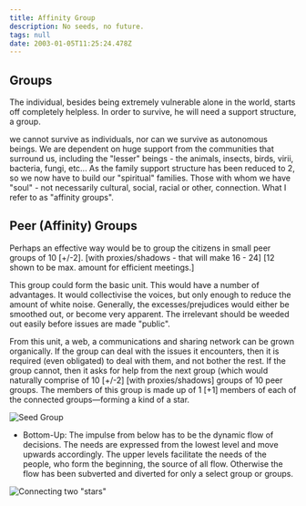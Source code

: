 ```yaml
---
title: Affinity Group
description: No seeds, no future.
tags: null
date: 2003-01-05T11:25:24.478Z
---
```


## Groups

The individual, besides being extremely vulnerable alone in the world, starts off completely helpless. In order to survive, he will need a support structure, a group.

we cannot survive as individuals, nor can we survive as autonomous beings. We are dependent on huge support from the communities that surround us, including the "lesser" beings - the animals, insects, birds, virii, bacteria, fungi, etc... As the family support structure has been reduced to 2, so we now have to build our "spiritual" families. Those with whom we have "soul" - not necessarily cultural, social, racial or other, connection. What I refer to as "affinity groups".

## Peer (Affinity) Groups

Perhaps an effective way would be to group the citizens in small peer groups of 10 [+/-2]. [with proxies/shadows - that will make 16 - 24] [12 shown to be max. amount for efficient meetings.]

This group could form the basic unit. This would have a number of advantages. It would collectivise the voices, but only enough to reduce the amount of white noise. Generally, the excesses/prejudices would either be smoothed out, or become very apparent. The irrelevant should be weeded out easily before issues are made "public".

From this unit, a web, a communications and sharing network can be grown organically. If the group can deal with the issues it encounters, then it is required (even obligated) to deal with them, and not bother the rest. If the group cannot, then it asks for help from the next group (which would naturally comprise of 10 [+/-2] [with proxies/shadows] groups of 10 peer groups. The members of this group is made up of 1 [+1] members of each of the connected groups&mdash;forming a kind of a star.

![Seed Group](/posts/img/tol/group_star.svg)

- Bottom-Up: The impulse from below has to be the dynamic flow of decisions. The needs are expressed from the lowest level and move upwards accordingly. The upper levels facilitate the needs of the people, who form the beginning, the source of all flow. Otherwise the flow has been subverted and diverted for only a select group or groups.

![Connecting two "stars"](/posts/img/tol/group_connect.svg)
